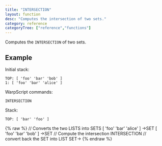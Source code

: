 ```yaml
---
title: "INTERSECTION"
layout: function
desc: "Computes the intersection of two sets."
category: reference
categoryTree: ["reference","functions"]
---
```


Computes the `INTERSECTION` of two sets.

## Example ##
Initial stack:

    TOP: [ 'foo' 'bar' 'bob' ]
    1: [ 'foo' 'bar' 'alice' ]

WarpScript commands:

    INTERSECTION

Stack:

    TOP: [ 'bar' 'foo' ] 

{% raw %}
<warp10-warpscript-widget backend="{{backend}}"  exec-endpoint="{{execEndpoint}}">
// Converts the two LISTS into SETS
[ 'foo' 'bar' 'alice' ] ->SET
[ 'foo' 'bar' 'bob' ] ->SET
// Compute the intersection
INTERSECTION
// convert back the SET into LIST
SET->
</warp10-warpscript-widget>
{% endraw %}    
